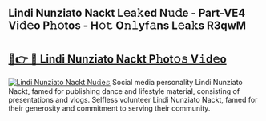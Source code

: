## Lindi Nunziato Nackt L𝚎a𝚔ed N𝚞𝚍e - Part-VE4 Vi𝚍𝚎o P𝚑𝚘tos - H𝚘𝚝 O𝚗𝚕yf𝚊ns L𝚎a𝚔s R3qwM

# <h2><a href="http://kfcqfwx.oniu.top/?m=Lindi+Nunziato+Nackt">🔗👉 🔴 Lindi Nunziato Nackt P𝚑ot𝚘𝚜 V𝚒d𝚎o</a></h2>

[![Lindi Nunziato Nackt Nu𝚍e𝚜](https://i.imgur.com/0qMVB7G.gif)](http://kfcqfwx.oniu.top/?m=Lindi+Nunziato+Nackt)
Social media personality Lindi Nunziato Nackt, famed for publishing dance and lifestyle material, consisting of presentations and vlogs. Selfless volunteer Lindi Nunziato Nackt, famed for their generosity and commitment to serving their community.  
